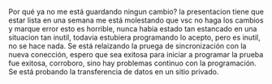 Por qué ya no me está guardando ningun cambio? la presentacion tiene que estar lista en una semana
me está molestando que vsc no haga los cambios y marque error
esto es horrible, nunca habia estado tan estancado en una situacion tan inutil, todavia estubiera programando lo acepto, pero es inutil, no se hace nada.
Se está relaizando la pruega de sincronización con la nueva conección, espero que sea exitosa para iniciar a programar
la prueba fue exitosa, corroboro, sino hay problemas continuo con la programación.
Se está probando la transferencia de datos en un sitio privado.